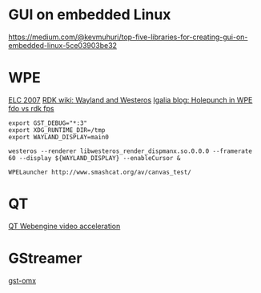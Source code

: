 GUI on embedded Linux
===

https://medium.com/@kevmuhuri/top-five-libraries-for-creating-gui-on-embedded-linux-5ce03903be32

# WPE
[ELC 2007](https://translatedcode.wordpress.com/2016/11/03/installing-debian-on-qemus-32-bit-arm-virt-board/)
[RDK wiki: Wayland and Westeros](https://wiki.rdkcentral.com/display/RDK/WPE#WPE-WhyWesteros?)
[Igalia blog: Holepunch in WPE](https://blogs.igalia.com/magomez/2019/02/26/hole-punching-in-wpe/)
[fdo vs rdk fps](https://github.com/Igalia/meta-webkit/issues/92)

```
export GST_DEBUG="*:3"
export XDG_RUNTIME_DIR=/tmp
export WAYLAND_DISPLAY=main0

westeros --renderer libwesteros_render_dispmanx.so.0.0.0 --framerate 60 --display ${WAYLAND_DISPLAY} --enableCursor &

WPELauncher http://www.smashcat.org/av/canvas_test/
```
# QT
[QT Webengine video acceleration](https://wiki.qt.io/QtWebEngine/VideoAcceleration)
# GStreamer
[gst-omx](http://gstreamer-devel.966125.n4.nabble.com/Full-HD-with-gst-omx-on-Raspberry-Pi-td4667414.html)
